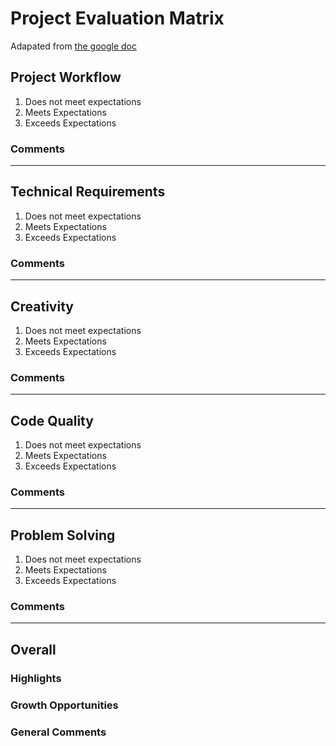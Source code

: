 # Project Evaluation Matrix

Adapated from [the google doc](https://docs.google.com/document/d/1ezYm6cHlwJws7ASheKme-IjwfQSMn2S8xmWcZRSB1V8/edit)

## Project Workflow

1. Does not meet expectations
2. Meets Expectations
3. Exceeds Expectations

### Comments

---

## Technical Requirements

1. Does not meet expectations
2. Meets Expectations
3. Exceeds Expectations

### Comments

---

## Creativity

1. Does not meet expectations
2. Meets Expectations
3. Exceeds Expectations

### Comments

---

## Code Quality

1. Does not meet expectations
2. Meets Expectations
3. Exceeds Expectations

### Comments

---

## Problem Solving

1. Does not meet expectations
2. Meets Expectations
3. Exceeds Expectations

### Comments

---

## Overall

### Highlights

### Growth Opportunities

### General Comments